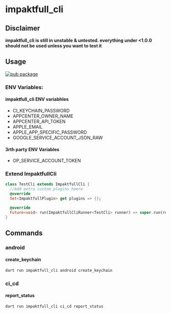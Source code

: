 # impaktfull_cli

## Disclaimer

**impaktfull_cli is still in unstable & untested. everything under <1.0.0 should not be used unless you want to test it**

## Usage

[![pub package](https://img.shields.io/pub/v/impaktfull_cli.svg)](https://pub.dartlang.org/packages/impaktfull_cli)

### ENV Variables:

#### impaktfull_cli ENV variabhles

- CI_KEYCHAIN_PASSWORD
- APPCENTER_OWNER_NAME
- APPCENTER_API_TOKEN
- APPLE_EMAIL
- APPLE_APP_SPECIFIC_PASSWORD
- GOOGLE_SERVICE_ACCOUNT_JSON_RAW

#### 3rth party ENV Variables

- OP_SERVICE_ACCOUNT_TOKEN

### Extend ImpaktfullCli

```dart
class TestCli extends ImpaktfullCli {
  //Add extra custom plugins heere
  @override
  Set<ImpaktfullPlugin> get plugins => {};

  @override
  Future<void> run(ImpaktfullCliRunner<TestCli> runner) => super.run(runner as ImpaktfullCliRunner<ImpaktfullCli>);
}
```

## Commands

### android

#### create_keychain

```bash
dart run impaktfull_cli android create_keychain
```

### ci_cd

#### report_status

```bash
dart run impaktfull_cli ci_cd report_status
```
